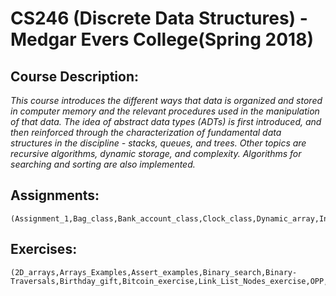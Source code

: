 # CS246 (Discrete Data Structures) - Medgar Evers College(Spring 2018)
##  Course Description:
*This course introduces the different ways that data is organized 
and stored in computer memory and the relevant procedures 
used in the manipulation of that data. The idea of abstract data 
types (ADTs) is first introduced, and then reinforced through the 
characterization of fundamental data structures in the discipline - 
stacks, queues, and trees. Other topics are recursive algorithms, 
dynamic storage, and complexity. Algorithms for searching and 
sorting are also implemented.*
## Assignments:
```
(Assignment_1,Bag_class,Bank_account_class,Clock_class,Dynamic_array,Inheritance_class,Linked_list,Point_class,Sets_class)
```
## Exercises:
```
(2D_arrays,Arrays_Examples,Assert_examples,Binary_search,Binary-Traversals,Birthday_gift,Bitcoin_exercise,Link_List_Nodes_exercise,OPP,Queue,Recursion,Sort_list,Stack,Template)
```
